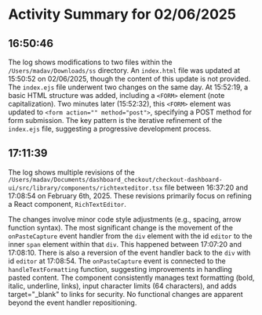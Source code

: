 # Activity Summary for 02/06/2025

## 16:50:46
The log shows modifications to two files within the `/Users/madav/Downloads/ss` directory.  An `index.html` file was updated at 15:50:52 on 02/06/2025, though the content of this update is not provided.  The `index.ejs` file underwent two changes on the same day.  At 15:52:19, a basic HTML structure was added, including a `<FORM>` element (note capitalization).  Two minutes later (15:52:32), this `<FORM>` element was updated to `<form action="" method="post">`, specifying a POST method for form submission.  The key pattern is the iterative refinement of the `index.ejs` file, suggesting a progressive development process.


## 17:11:39
The log shows multiple revisions of the `/Users/madav/Documents/dashboard_checkout/checkout-dashboard-ui/src/library/components/richtexteditor.tsx` file between 16:37:20 and 17:08:54 on February 6th, 2025.  These revisions primarily focus on refining a React component, `RichTextEditor`.

The changes involve minor code style adjustments (e.g., spacing, arrow function syntax).  The most significant change is the movement of the `onPasteCapture` event handler from the `div` element with the id `editor` to the inner `span` element within that `div`. This happened between 17:07:20 and 17:08:10.  There is also a reversion of the event handler back to the `div` with id `editor` at 17:08:54.  The `onPasteCapture` event is connected to the `handleTextFormatting` function, suggesting improvements in handling pasted content.  The component consistently manages text formatting (bold, italic, underline, links), input character limits (64 characters), and adds target="_blank" to links for security.  No functional changes are apparent beyond the event handler repositioning.
